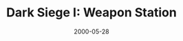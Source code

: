 ---
mission_id: dsiege
slug: "dark-siege-i-weapon-station"
editorsChoice:
title: "Dark Siege I: Weapon Station"
authors: 
    - "TJ13"
date: 2000-05-28
filename: "dsiege.zip"
description: "The Empire has set up a base on the planet Dentron to trade weaponry with smugglers in an effort to gain more powerful artillery for their stormtroopers. This brave and deadly move could mean certain doom for the Rebellion. Your goal, Kyle, is to invade the station, set a sequencer charge in it, and steal one of the traded test weapons for further study by the Rebellion."
cover:
levelReplaced:	JABSHIP
difficulty: yes
bm:	yes
fme: no
wax: yes
three_do: yes
voc: no
gmd: yes
vue: no
lfd: no
base: "New level from scratch" 
editors: "WEDIT 3.2"

---